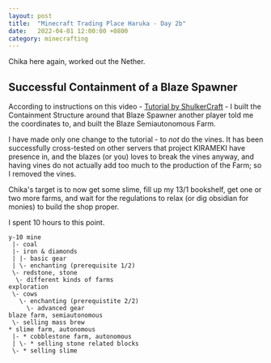 ```yaml
---
layout: post
title:  "Minecraft Trading Place Haruka - Day 2b"
date:   2022-04-01 12:00:00 +0800
category: minecrafting
---
```



Chika here again, worked out the Nether.

## Successful Containment of a Blaze Spawner

According to instructions on this video - [Tutorial by ShulkerCraft](tab:https://www.youtube.com/watch?v=q7mGXe5dCHA) - I built the Containment Structure around that Blaze Spawner another player told me the coordinates to, and built the Blaze Semiautonomous Farm. 

I have made only one change to the tutorial - to *not* do the vines. It has been successfully cross-tested on other servers that project KIRAMEKI have presence in, and the blazes (or you) loves to break the vines anyway, and having vines do not actually add too much to the production of the Farm; so I removed the vines.

Chika's target is to now get some slime, fill up my 13/1 bookshelf, get one or two more farms, and wait for the regulations to relax (or dig obsidian for monies) to build the shop proper.

I spent 10 hours to this point.

    y-10 mine
     |- coal
     |- iron & diamonds
     | |- basic gear
     | \- enchanting (prerequisite 1/2)
     \- redstone, stone
      \- different kinds of farms
    exploration
     \- cows
       \- enchanting (prerequistite 2/2)
         \- advanced gear
    blaze farm, semiautonomous
     \- selling mass brew
    * slime farm, autonomous
     |- * cobblestone farm, autonomous
     | \- * selling stone related blocks
     \- * selling slime

